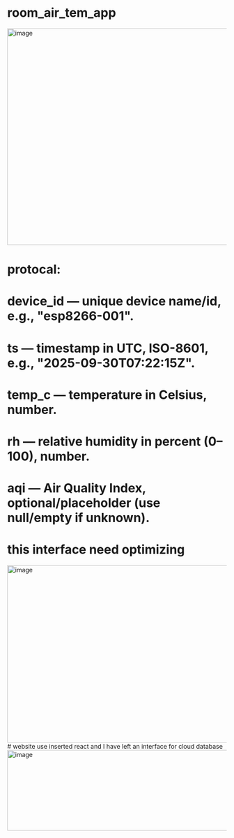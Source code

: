 
# room_air_tem_app

<img width="599" height="497" alt="image" src="https://github.com/user-attachments/assets/45a97b84-9153-4988-8bff-7b8429959bf1" />

# protocal:
# device_id — unique device name/id, e.g., "esp8266-001".
# ts — timestamp in UTC, ISO-8601, e.g., "2025-09-30T07:22:15Z".
# temp_c — temperature in Celsius, number.
# rh — relative humidity in percent (0–100), number.
# aqi — Air Quality Index, optional/placeholder (use null/empty if unknown).

# this interface need optimizing 
<img width="803" height="407" alt="image" src="https://github.com/user-attachments/assets/040424f0-b80a-474d-b62a-526cc7766c74" />
# website use inserted react and  I have left an interface for cloud database
<img width="1100" height="185" alt="image" src="https://github.com/user-attachments/assets/657ed534-bf89-4b58-84e2-4da94a26a9e5" />

